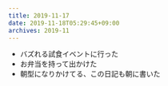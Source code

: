 ```yaml
---
title: 2019-11-17
date: 2019-11-18T05:29:45+09:00
archives: 2019-11
---
```


- バズれる試食イベントに行った
- お弁当を持って出かけた
- 朝型になりかけてる、この日記も朝に書いた